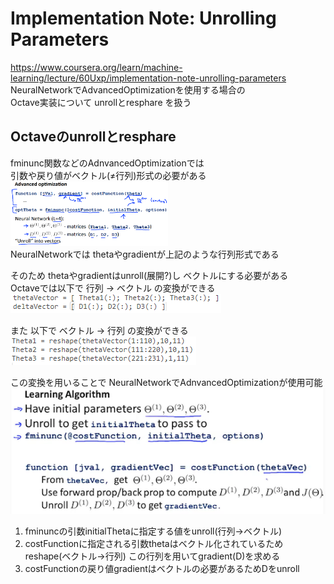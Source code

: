 # Implementation Note: Unrolling Parameters
https://www.coursera.org/learn/machine-learning/lecture/60Uxp/implementation-note-unrolling-parameters  
NeuralNetworkでAdvancedOptimizationを使用する場合の  
Octave実装について unrollとresphare を扱う  

## Octaveのunrollとresphare
fminunc関数などのAdnvancedOptimizationでは  
引数や戻り値がベクトル(≠行列)形式の必要がある  
<img src="../../img/05_04_advanced_optimization_in_neural_network.png" width=50% >  
NeuralNetworkでは thetaやgradientが上記のような行列形式である  

そのため thetaやgradientはunroll(展開?)し ベクトルにする必要がある  
Octaveでは以下で 行列 -> ベクトル の変換ができる  
<img src="../../img/05_04_matrix_to_vector.png" >  

また 以下で ベクトル -> 行列 の変換ができる  
<img src="../../img/05_04_vector_to_matrix.png" >  

この変換を用いることで NeuralNetworkでAdnvancedOptimizationが使用可能  
<img src="../../img/05_04_learning_algorithm.png" >  
1. fminuncの引数initialThetaに指定する値をunroll(行列->ベクトル)  
1. costFunctionに指定される引数thetaはベクトル化されているため  
  reshape(ベクトル->行列) この行列を用いてgradient(D)を求める  
1. costFunctionの戻り値gradientはベクトルの必要があるためDをunroll  
